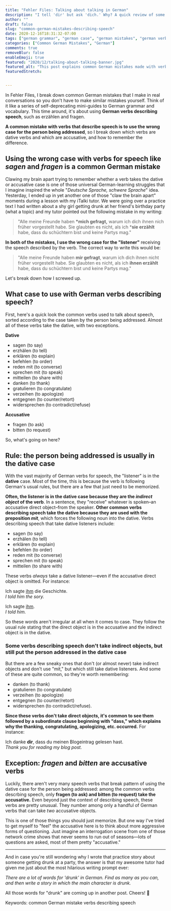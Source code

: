 ```yaml
---
title: "Fehler Files: Talking about talking in German"
description: "I tell 'dir' but ask 'dich.' Why? A quick review of some common German mistakes made with verbs describing speech like sagen, fragen, and erzählen"
author: ""
draft: false
slug: "common-german-mistakes-describing-speech"
date: 2020-12-16T18:31:32-07:00
tags: ["german grammar", "german case", "german mistakes", "german verbs"]
categories: ["Common German Mistakes", "German"]
comments: true
removeBlur: false
enableEmoji: true
featured: "2020/12/talking-about-talking-banner.jpg"
featured_alt: "This post explains common German mistakes made with verbs describing speech"
featuredStretch: 


---
```


In Fehler Files, I break down common German mistakes that I make in real conversations so you don't have to make similar mistakes yourself. Think of it like a series of self-deprecating mini-guides to German grammar and vocabulary. This time around, it's about using **German verbs describing speech**, such as erzählen and fragen.

**A common mistake with verbs that describe speech is to use the wrong case for the person being addressed**, so I break down which verbs are dative verbs and which are accusative, and how to remember the difference.

## Using the wrong case with verbs for speech like *sagen* and *fragen* is a common German mistake

Clawing my brain apart trying to remember whether a verb takes the dative or accusative case is one of those universal German-learning struggles that I imagine inspired the whole "*Deutsche Sprache, schwere Sprache*" idea. Yesterday, I ended up in yet another one of those "claw the brain apart" moments during a lesson with my iTalki tutor. We were going over a practice text I had written about a shy girl getting drunk at her friend's birthday party (what a topic) and my tutor pointed out the following mistake in my writing:

> "Alle meine Freunde haben **\*mich gefragt,** warum ich dich ihnen nich früher vorgestellt habe. Sie glaubten es nicht, als ich ***sie erzählt** habe, dass du schüchtern bist und keine Partys mag." 

**In both of the mistakes, I use the wrong case for the "listener"** receiving the speech described by the verb. The correct way to write this would be:

> "Alle meine Freunde haben **mir gefragt**, warum ich dich ihnen nicht früher vorgestellt habe. Sie glaubten es nicht, als ich **ihnen erzählt** habe, dass du schüchtern bist und keine Partys mag."

Let's break down how I screwed up.

## What case to use with German verbs describing speech?

First, here's a quick look the common verbs used to talk about speech, sorted according to the case taken by the person being addressed. Almost all of these verbs take the dative, with two exceptions.

**Dative**

* sagen (to say)
* erzhälen (to tell)
* erklären (to explain)
* befehlen (to order)
* reden mit (to converse)
* sprechen mit (to speak)
* mitteilen (to share with)
* danken (to thank)
* gratulieren (to congratulate)
* verzeihen (to apologize)
* entgegnen (to counter/retort)
* widersprechen (to contradict/refuse)

**Accusative**

* fragen (to ask)
* bitten (to request)

So, what's going on here?

## Rule: the person being addressed is usually in the dative case

With the vast majority of German verbs for speech, the "listener" is in the **dative** case. Most of the time, this is because the verb is following German's usual rules, but there are a few that just need to be memorized.

**Often, the listener is in the dative case because they are the *indirect object* of the verb**. In a sentence, they "receive" whatever is spoken–an accusative direct object–from the speaker. **Other common verbs describing speech take the dative because they are used with the preposition *mit***, which forces the following noun into the dative. Verbs describing speech that take dative listeners include:

* sagen (to say)
* erzhälen (to tell)
* erklären (to explain)
* befehlen (to order)
* reden mit (to converse)
* sprechen mit (to speak)
* mitteilen (to share with)

These verbs *always* take a dative listener—even if the accusative direct object is omitted. For instance:

Ich sagte <u>ihm</u> die Geschichte.<br>
*I told him the sory.*

Ich sagte <u>ihm</u>.<br>
*I told him.*

So these words aren't irregular at all when it comes to case. They follow the usual rule stating that the direct object is in the accusative and the indirect object is in the dative.

### Some verbs describing speech don't take indirect objects, but still put the person addressed in the dative case

But there are a few sneaky ones that don't (or almost never) take indirect objects and don't use "mit," but which still take dative listeners. And some of these are quite common, so they're worth remembering: 

* danken (to thank)
* gratulieren (to congratulate)
* verzeihen (to apologize)
* entgegnen (to counter/retort)
* widersprechen (to contradict/refuse). 

**Since these verbs don't take direct objects, it's common to see them followed by a subordinate clause beginning with "dass," which explains why the thanking, congratulating, apologizing, etc. occurred.** For instance: 

Ich danke **dir**, dass du meinen Blogeintrag gelesen hast.<br>
*Thank you for reading my blog post.*

## Exception: *fragen* and *bitten* are accusative verbs

Luckily, there aren't very many speech verbs that break pattern of using the dative case for the person being addressed: among the common verbs descrbing speech, only **fragen (to ask) and bitten (to request) take the accusative.** Even beyond just the context of describing speech, these verbs are pretty unusual. They number among only a handful of German verbs that can take *two* accusative objects.

This is one of those things you should just memorize. But one way I've tried to get myself to "feel" the accusative here is to think about more aggressive forms of questioning. Just imagine an interrogation scene from one of those network crime shows that never seems to run out of seasons—lots of questions are asked, most of them pretty "accusative."

---

And in case you're still wondering why I wrote that practice story about someone getting drunk at a party, the answer is that my awesome tutor had given me just about the most hilarious writing prompt ever: 

*There are a lot of words for 'drunk' in German. Find as many as you can, and then write a story in which the main character is drunk.*

All those words for "drunk" are coming up in another post. Cheers! :beers:

Keywords:
common German mistake
verbs describing speech

